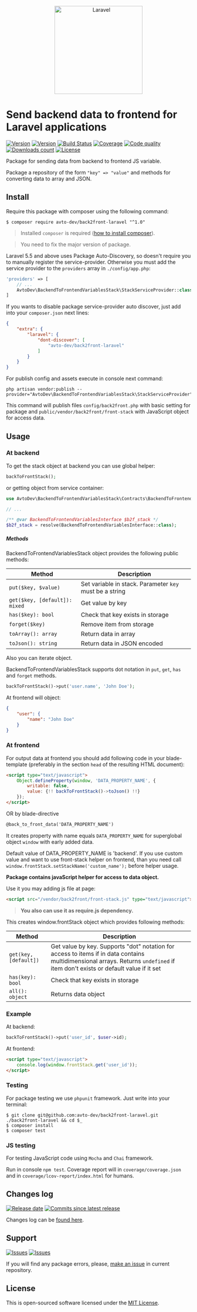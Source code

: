 <p align="center">
  <img src="https://laravel.com/assets/img/components/logo-laravel.svg" alt="Laravel" width="240" />
</p>

# Send backend data to frontend for Laravel applications

[![Version][badge_packagist_version]][link_packagist]
[![Version][badge_php_version]][link_packagist]
[![Build Status][badge_build_status]][link_build_status]
[![Coverage][badge_coverage]][link_coverage]
[![Code quality][badge_code_quality]][link_coverage]
[![Downloads count][badge_downloads_count]][link_packagist]
[![License][badge_license]][link_license]

Package for sending data from backend to frontend JS variable.

Package a repository of the form `"key" => "value"` and methods for converting data to array and JSON.

## Install

Require this package with composer using the following command:

```shell
$ composer require avto-dev/back2front-laravel "^1.0"
```

> Installed `composer` is required ([how to install composer][getcomposer]).

> You need to fix the major version of package.

Laravel 5.5 and above uses Package Auto-Discovery, so doesn't require you to manually register the service-provider. Otherwise you must add the service provider to the `providers` array in `./config/app.php`:

```php
'providers' => [
    // ...
    AvtoDev\BackendToFrontendVariablesStack\StackServiceProvider::class,
]
```

If you wants to disable package service-provider auto discover, just add into your `composer.json` next lines:

```json
{
    "extra": {
        "laravel": {
            "dont-discover": [
                "avto-dev/back2front-laravel"
            ]
        }
    }
}
```
For publish config and assets execute in console next command:
```shell
php artisan vendor:publish --provider="AvtoDev\BackendToFrontendVariablesStack\StackServiceProvider"
```

This command will publish files `config/back2front.php` with basic setting for package and `public/vendor/back2front/front-stack` with JavaScript object for access data.


## Usage

### At backend

To get the stack object at backend you can use global helper:

```php
backToFrontStack();
```

or getting object from service container:

```php
use AvtoDev\BackendToFrontendVariablesStack\Contracts\BackendToFrontendVariablesInterface;

// ...

/** @var BackendToFrontendVariablesInterface $b2f_stack */
$b2f_stack = resolve(BackendToFrontendVariablesInterface::class);
```

##### Methods

BackendToFrontendVariablesStack object provides the following public methods:

Method | Description
------ | ------------
`put($key, $value)` | Set variable in stack. Parameter `key` must be a string
`get($key, [default]): mixed` |  Get value by key
`has($key): bool`   | Check that key exists in storage
`forget($key)`      | Remove item from storage
`toArray(): array`  | Return data in array
`toJson(): string`  | Return data in JSON encoded

Also you can iterate object.

BackendToFrontendVariablesStack supports dot notation in `put`, `get`, `has` and `forget` methods.

```php
backToFrontStack()->put('user.name', 'John Doe');
```

At frontend will object:

```json
{
    "user": {
        "name": "John Doe"
    }
}
```

### At frontend

For output data at frontend you should add following code in your blade-template (preferably in the section `head` of the resulting HTML document):

```html
<script type="text/javascript">
    Object.defineProperty(window, 'DATA_PROPERTY_NAME', {
        writable: false,
        value: {!! backToFrontStack()->toJson() !!}
    });
</script>
```

OR by blade-directive

```html
@back_to_front_data('DATA_PROPERTY_NAME')
```

It creates property with name equals `DATA_PROPERTY_NAME` for superglobal object `window` with early added data.

Default value of DATA_PROPERTY_NAME is 'backend'. If you use custom value and want to use front-stack helper on frontend, than you need call ```window.frontStack.setStackName('custom_name');```
before helper usage.


**Package contains javaScript helper for access to data object.**

Use it you may adding js file at page:

```html
<script src="/vendor/back2front/front-stack.js" type="text/javascript"></script>
```


> **You also can use it as require.js dependency.**

This creates window.frontStack object which provides following methods:

Method | Description
------ | -----------
`get(key, [default])` |  Get value by key. Supports "dot" notation for access to items if in data contains multidimensional arrays.  Returns `undefined` if item don't exists or default value if it set
`has(key): bool` | Check that key exists in storage
`all(): object` | Returns data object

### Example

At backend:

```php
backToFrontStack()->put('user_id', $user->id);
```

At frontend:

```html
<script type="text/javascript">
    console.log(window.frontStack.get('user_id'));
</script>
```

### Testing

For package testing we use `phpunit` framework. Just write into your terminal:

```shell
$ git clone git@github.com:avto-dev/back2front-laravel.git ./back2front-laravel && cd $_
$ composer install
$ composer test
```

### JS testing

For testing JavaScript code using `Mocha` and `Chai` framework.

Run in console `npm test`. Coverage report will in `coverage/coverage.json` and in `coverage/lcov-report/index.html` for humans.

## Changes log

[![Release date][badge_release_date]][link_releases]
[![Commits since latest release][badge_commits_since_release]][link_commits]

Changes log can be [found here][link_changes_log].

## Support

[![Issues][badge_issues]][link_issues]
[![Issues][badge_pulls]][link_pulls]

If you will find any package errors, please, [make an issue][link_create_issue] in current repository.

## License

This is open-sourced software licensed under the [MIT License][link_license].

[badge_packagist_version]:https://img.shields.io/packagist/v/avto-dev/back2front-laravel.svg?style=flat-square&maxAge=180
[badge_php_version]:https://img.shields.io/packagist/php-v/avto-dev/back2front-laravel.svg?style=flat-square&longCache=true
[badge_build_status]:https://img.shields.io/scrutinizer/build/g/avto-dev/back2front-laravel.svg?style=flat-square&maxAge=180&logo=scrutinizer
[badge_code_quality]:https://img.shields.io/scrutinizer/g/avto-dev/back2front-laravel.svg?style=flat-square&maxAge=180
[badge_coverage]:https://img.shields.io/scrutinizer/coverage/g/avto-dev/back2front-laravel.svg?style=flat-square&maxAge=180
[badge_downloads_count]:https://img.shields.io/packagist/dt/avto-dev/back2front-laravel.svg?style=flat-square&maxAge=180
[badge_license]:https://img.shields.io/packagist/l/avto-dev/back2front-laravel.svg?style=flat-square&longCache=true
[badge_release_date]:https://img.shields.io/github/release-date/avto-dev/back2front-laravel.svg?style=flat-square&maxAge=180
[badge_commits_since_release]:https://img.shields.io/github/commits-since/avto-dev/back2front-laravel/latest.svg?style=flat-square&maxAge=180
[badge_issues]:https://img.shields.io/github/issues/avto-dev/back2front-laravel.svg?style=flat-square&maxAge=180
[badge_pulls]:https://img.shields.io/github/issues-pr/avto-dev/back2front-laravel.svg?style=flat-square&maxAge=180
[link_releases]:https://github.com/avto-dev/back2front-laravel/releases
[link_packagist]:https://packagist.org/packages/avto-dev/back2front-laravel
[link_build_status]:https://scrutinizer-ci.com/g/avto-dev/back2front-laravel/build-status/master
[link_coverage]:https://scrutinizer-ci.com/g/avto-dev/back2front-laravel/?branch=master
[link_changes_log]:https://github.com/avto-dev/back2front-laravel/blob/master/CHANGELOG.md
[link_issues]:https://github.com/avto-dev/back2front-laravel/issues
[link_create_issue]:https://github.com/avto-dev/back2front-laravel/issues/new/choose
[link_commits]:https://github.com/avto-dev/back2front-laravel/commits
[link_pulls]:https://github.com/avto-dev/back2front-laravel/pulls
[link_license]:https://github.com/avto-dev/back2front-laravel/blob/master/LICENSE
[getcomposer]:https://getcomposer.org/download/
